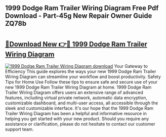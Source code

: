 ## 1999 Dodge Ram Trailer Wiring Diagram Free Pdf Download - Part-45g New Repair Owner Guide ZQ78b

# <h2><a href="http://dfhqso7.blite.top/?on=1999+Dodge+Ram+Trailer+Wiring+Diagram">🔗Download New 👉🔴 1999 Dodge Ram Trailer Wiring Diagram</a></h2>

[![1999 Dodge Ram Trailer Wiring Diagram download](https://i.imgur.com/lujVjoI.png)](http://dfhqso7.blite.top/?on=1999+Dodge+Ram+Trailer+Wiring+Diagram)
Your Gateway to Efficiency This guide explores the ways your new 1999 Dodge Ram Trailer Wiring Diagram can streamline your workflow and boost productivity. Safety Tips for Home Use Follow these tips to ensure safe and secure use of your new 1999 Dodge Ram Trailer Wiring Diagram at home. 1999 Dodge Ram Trailer Wiring Diagram offers users an extensive range of advanced features, including virtual private network, automatic data encryption, customizable dashboard, and multi-user access, all accessible through the sleek and customizable interface. It's our hope that the 1999 Dodge Ram Trailer Wiring Diagram has been a helpful and informative resource in helping you get started with your new product. Should you require any assistance or clarification, please do not hesitate to contact our customer support team.
